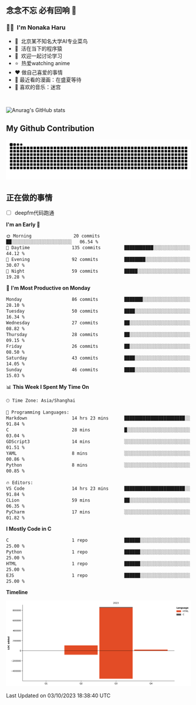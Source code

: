 ## 念念不忘 必有回响  👋
### 👨‍🔧&nbsp;&nbsp;I'm Nonaka Haru
- 🏢&nbsp;&nbsp;北京某不知名大学AI专业菜鸟
- 🦍&nbsp;&nbsp;活在当下的程序猿
- 💬&nbsp;&nbsp;欢迎一起讨论学习
- ⭐️&nbsp;&nbsp;热爱watching anime
- ❤️ 做自己喜爱的事情
- 📖 最近看的漫画：在盛夏等待
- 🎵 喜欢的音乐：迷宫

<br>

![Anurag's GitHub stats](https://github-readme-stats.vercel.app/api?username=abinzzz&count_private=true&show_icons=true&theme=tokyonight)


## My Github Contribution
![](https://github.com/abinzzz/abinzzz/blob/output/github-contribution-grid-snake.svg)

## 正在做的事情
- [ ] deepfm代码跑通
<!--START_SECTION:waka-->
**I'm an Early 🐤** 

```text
🌞 Morning                20 commits          ██░░░░░░░░░░░░░░░░░░░░░░░   06.54 % 
🌆 Daytime                135 commits         ███████████░░░░░░░░░░░░░░   44.12 % 
🌃 Evening                92 commits          ████████░░░░░░░░░░░░░░░░░   30.07 % 
🌙 Night                  59 commits          █████░░░░░░░░░░░░░░░░░░░░   19.28 % 
```
📅 **I'm Most Productive on Monday** 

```text
Monday                   86 commits          ███████░░░░░░░░░░░░░░░░░░   28.10 % 
Tuesday                  50 commits          ████░░░░░░░░░░░░░░░░░░░░░   16.34 % 
Wednesday                27 commits          ██░░░░░░░░░░░░░░░░░░░░░░░   08.82 % 
Thursday                 28 commits          ██░░░░░░░░░░░░░░░░░░░░░░░   09.15 % 
Friday                   26 commits          ██░░░░░░░░░░░░░░░░░░░░░░░   08.50 % 
Saturday                 43 commits          ████░░░░░░░░░░░░░░░░░░░░░   14.05 % 
Sunday                   46 commits          ████░░░░░░░░░░░░░░░░░░░░░   15.03 % 
```


📊 **This Week I Spent My Time On** 

```text
🕑︎ Time Zone: Asia/Shanghai

💬 Programming Languages: 
Markdown                 14 hrs 23 mins      ███████████████████████░░   91.84 % 
C                        28 mins             █░░░░░░░░░░░░░░░░░░░░░░░░   03.04 % 
GDScript3                14 mins             ░░░░░░░░░░░░░░░░░░░░░░░░░   01.51 % 
YAML                     8 mins              ░░░░░░░░░░░░░░░░░░░░░░░░░   00.86 % 
Python                   8 mins              ░░░░░░░░░░░░░░░░░░░░░░░░░   00.85 % 

🔥 Editors: 
VS Code                  14 hrs 23 mins      ███████████████████████░░   91.84 % 
CLion                    59 mins             ██░░░░░░░░░░░░░░░░░░░░░░░   06.35 % 
PyCharm                  17 mins             ░░░░░░░░░░░░░░░░░░░░░░░░░   01.82 % 
```

**I Mostly Code in C** 

```text
C                        1 repo              ██████░░░░░░░░░░░░░░░░░░░   25.00 % 
Python                   1 repo              ██████░░░░░░░░░░░░░░░░░░░   25.00 % 
HTML                     1 repo              ██████░░░░░░░░░░░░░░░░░░░   25.00 % 
EJS                      1 repo              ██████░░░░░░░░░░░░░░░░░░░   25.00 % 
```



**Timeline**

![Lines of Code chart](https://raw.githubusercontent.com/abinzzz/abinzzz/main/assets/bar_graph.png)


 Last Updated on 03/10/2023 18:38:40 UTC
<!--END_SECTION:waka-->


